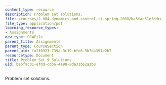```yaml
---
content_type: resource
description: Problem set solutions.
file: /courses/2-004-dynamics-and-control-ii-spring-2008/be5fac31efddcdb64a988da31b62a3b8_ps9soln.pdf
file_type: application/pdf
learning_resource_types:
- Assignments
ocw_type: OCWFile
parent_title: Assignments
parent_type: CourseSection
parent_uid: fa2f0923-739a-3c19-bfe6-5b7da391e2b7
resourcetype: Document
title: Problem Set 9 Solutions
uid: be5fac31-efdd-cdb6-4a98-8da31b62a3b8
---
```

Problem set solutions.

